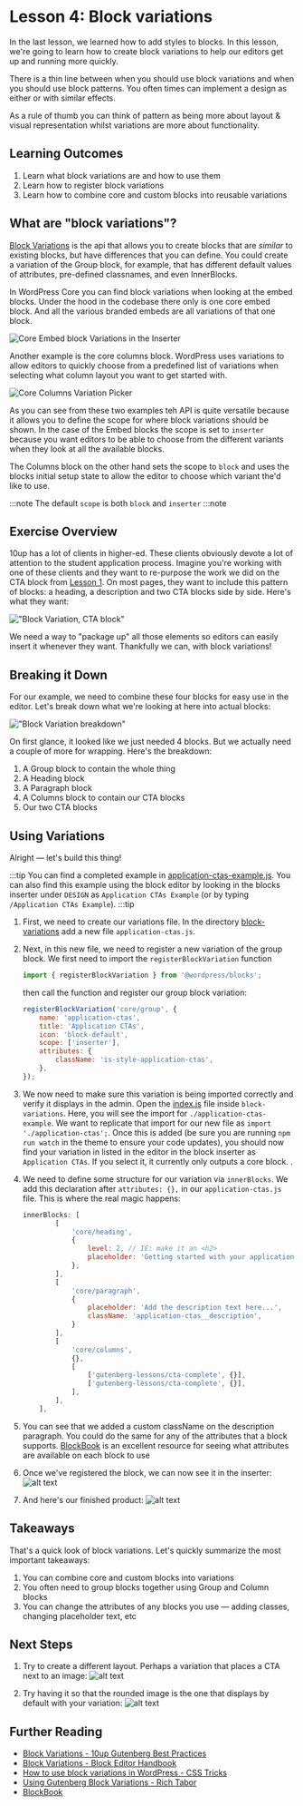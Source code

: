 # Lesson 4: Block variations

In the last lesson, we learned how to add styles to blocks. In this lesson, we're going to learn how to create block variations to help our editors get up and running more quickly.

There is a thin line between when you should use block variations and when you should use block patterns. You often times can implement a design as either or with similar effects.

As a rule of thumb you can think of pattern as being more about layout & visual representation whilst variations are more about functionality.

## Learning Outcomes

1. Learn what block variations are and how to use them
2. Learn how to register block variations
3. Learn how to combine core and custom blocks into reusable variations

## What are "block variations"?

[Block Variations](https://developer.wordpress.org/block-editor/reference-guides/block-api/block-variations/) is the api that allows you to create blocks that are _similar_ to existing blocks, but have differences that you can define. You could create a variation of the Group block, for example, that has different default values of attributes, pre-defined classnames, and even InnerBlocks.

In WordPress Core you can find block variations when looking at the embed blocks. Under the hood in the codebase there only is one core embed block. And all the various branded embeds are all variations of that one block.

![Core Embed block Variations in the Inserter](/img/embed-block-variations-overview.png)

Another example is the core columns block. WordPress uses variations to allow editors to quickly choose from a predefined list of variations when selecting what column layout you want to get started with.

![Core Columns Variation Picker](/img/columns-block-variations-picker.png)

As you can see from these two examples teh API is quite versatile because it allows you to define the scope for where block variations should be shown. In the case of the Embed blocks the scope is set to `inserter` because you want editors to be able to choose from the different variants when they look at all the available blocks.

The Columns block on the other hand sets the scope to `block` and uses the blocks initial setup state to allow the editor to choose which variant the'd like to use.

:::note
The default `scope` is both `block` and `inserter`
:::note

## Exercise Overview

10up has a lot of clients in higher-ed. These clients obviously devote a lot of attention to the student application process. Imagine you're working with one of these clients and they want to re-purpose the work we did on the CTA block from [Lesson 1](02-cta-lesson.md). On most pages, they want to include this pattern of blocks: a heading, a description and two CTA blocks side by side. Here's what they want:

!["Block Variation, CTA block"](/img/variations-block-cta-1.png)

We need a way to "package up" all those elements so editors can easily insert it whenever they want. Thankfully we can, with block variations!

## Breaking it Down

For our example, we need to combine these four blocks for easy use in the editor. Let's break down what we're looking at here into actual blocks:

!["Block Variation breakdown"](/img/variations-block-cta-2.png)

On first glance, it looked like we just needed 4 blocks. But we actually need a couple of more for wrapping. Here's the breakdown:

1. A Group block to contain the whole thing
2. A Heading block
3. A Paragraph block
4. A Columns block to contain our CTA blocks
5. Our two CTA blocks

## Using Variations

Alright — let's build this thing!

:::tip
You can find a completed example in [application-ctas-example.js](https://gitlab.10up.com/exercises/gutenberg-lessons/-/tree/trunk/themes/10up-theme/includes/block-variations/application-ctas-example.js). You can also find this example using the block editor by looking in the blocks inserter under `DESIGN` as `Application CTAs Example` (or by typing `/Application CTAs Example`).
:::tip

1. First, we need to create our variations file. In the directory [block-variations](https://gitlab.10up.com/exercises/gutenberg-lessons/-/tree/trunk/themes/10up-theme/includes/block-variations) add a new file `application-ctas.js`.
2. Next, in this new file, we need to register a new variation of the group block. We first need to import the `registerBlockVariation` function

   ```js
   import { registerBlockVariation } from '@wordpress/blocks';
   ```

   then call the function and register our group block variation:

	```js
	registerBlockVariation('core/group', {
		name: 'application-ctas',
		title: 'Application CTAs',
		icon: 'block-default',
		scope: ['inserter'],
		attributes: {
			className: 'is-style-application-ctas',
		},
	});
	```

3. We now need to make sure this variation is being imported correctly and verify it displays in the admin. Open the [index.js](https://gitlab.10up.com/exercises/gutenberg-lessons/-/tree/trunk/themes/10up-theme/includes/block-variations/index.js) file inside `block-variations`. Here, you will see the import for `./application-ctas-example`. We want to replicate that import for our new file as `import './application-ctas';`. Once this is added (be sure you are running `npm run watch` in the theme to ensure your code updates), you should now find your variation in listed in the editor in the block inserter as `Application CTAs`. If you select it, it currently only outputs a core block. .
4. We need to define some structure for our variation via `innerBlocks`. We add this declaration after `attributes: {},` in our `application-ctas.js` file. This is where the real magic happens:

	```js
	innerBlocks: [
			[
				'core/heading',
				{
					level: 2, // IE: make it an <h2>
					placeholder: 'Getting started with your application',
				},
			],
			[
				'core/paragraph',
				{
					placeholder: 'Add the description text here...',
					className: 'application-ctas__description',
				}
			],
			[
				'core/columns',
				{},
				[
					['gutenberg-lessons/cta-complete', {}],
					['gutenberg-lessons/cta-complete', {}],
				],
			],
		],
	```

5. You can see that we added a custom className on the description paragraph. You could do the same for any of the attributes that a block supports. [BlockBook](https://youknowriad.github.io/blockbook/block/) is an excellent resource for seeing what attributes are available on each block to use

6. Once we've registered the block, we can now see it in the inserter:
![alt text](/img/applications-cta-inserter.png "CTA block inserter")

7. And here's our finished product:
![alt text](/img/applications-cta-blank.png "CTA block inserter")

## Takeaways

That's a quick look of block variations. Let's quickly summarize the most important takeaways:

1. You can combine core and custom blocks into variations
2. You often need to group blocks together using Group and Column blocks
3. You can change the attributes of any blocks you use — adding classes, changing placeholder text, etc

## Next Steps

1. Try to create a different layout. Perhaps a variation that places a CTA next to an image:
![alt text](/img/variations-block-next-steps-1.png "CTA + image")

2. Try having it so that the rounded image is the one that displays by default with your variation:
![alt text](/img/variations-block-next-steps-2.png "CTA + image rounded")

## Further Reading

* [Block Variations - 10up Gutenberg Best Practices](../reference/Blocks/block-variations)
* [Block Variations - Block Editor Handbook](https://developer.wordpress.org/block-editor/reference-guides/block-api/block-variations/)
* [How to use block variations in WordPress - CSS Tricks](https://css-tricks.com/how-to-use-block-variations-in-wordpress/)
* [Using Gutenberg Block Variations - Rich Tabor](https://richtabor.com/block-variations/)
* [BlockBook](https://youknowriad.github.io/blockbook/block/)
